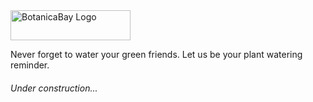 <img src="https://i.imgur.com/fLZb9uX.png" alt="BotanicaBay Logo" width="192" height="48">

Never forget to water your green friends. Let us be your plant watering reminder.

###### Under construction...
